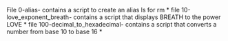 File 0-alias- contains a script to create an alias ls for rm *
file 10-love_exponent_breath- contains a script that displays BREATH to the power LOVE *
file 100-decimal_to_hexadecimal- contains a script that converts a number from base 10 to base 16 *
